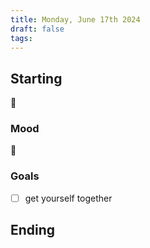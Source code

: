 ```yaml
---
title: Monday, June 17th 2024
draft: false
tags: 
---
```


## Starting 

🫥

### Mood

🫥

### Goals

- [ ] get yourself together

## Ending